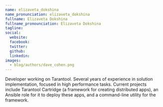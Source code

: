 ```yaml
---
name: elizaveta_dokshina
name_pronunciation: elizaveta_dokshina
fullname: Elizaveta Dokshina
fullname_pronounciation: Elizaveta Dokshina
tagline: 
social:
  website: 
  facebook:
  twitter:
  github: 
  linkedin: 
images:
  - blog/authors/dave_cohen.png
---
```


Developer working on Tarantool. Several years of experience in solution implementation, focused in high performance tasks. Current projects include Tarantool Cartridge (a framework for creating distributed apps), an Ansible role for it to deploy these apps, and a command-line utility for the framework.